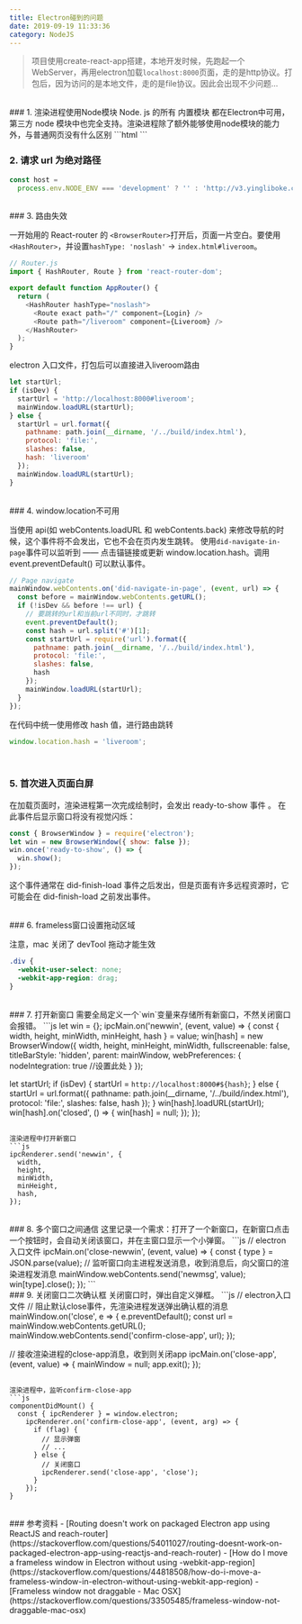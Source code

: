 ```yaml
---
title: Electron碰到的问题
date: 2019-09-19 11:33:36
category: NodeJS
---
```

> 项目使用create-react-app搭建，本地开发时候，先跑起一个WebServer，再用electron加载`localhost:8000`页面，走的是http协议。打包后，因为访问的是本地文件，走的是file协议。因此会出现不少问题...


<br/>
### 1. 渲染进程使用Node模块
Node. js 的所有 内置模块 都在Electron中可用， 第三方 node 模块中也完全支持。渲染进程除了额外能够使用node模块的能力外，与普通网页没有什么区别
```html
<html>
<body>
<script>
  const { app } = require('electron').remote
  console.log(app.getVersion())
</script>
</body>
</html>
```

<br/>

### 2. 请求 url 为绝对路径
```js
const host =
  process.env.NODE_ENV === 'development' ? '' : 'http://v3.yingliboke.cn/api';
```

<br/>
### 3. 路由失效

一开始用的 React-router 的 `<BrowserRouter>`打开后，页面一片空白。要使用`<HashRouter>`，并设置`hashType: 'noslash'` -> `index.html#liveroom`。

```js
// Router.js
import { HashRouter, Route } from 'react-router-dom';

export default function AppRouter() {
  return (
    <HashRouter hashType="noslash">
      <Route exact path="/" component={Login} />
      <Route path="/liveroom" component={Liveroom} />
    </HashRouter>
  );
}
```

electron 入口文件，打包后可以直接进入liveroom路由
```js
let startUrl;
if (isDev) {
  startUrl = 'http://localhost:8000#liveroom';
  mainWindow.loadURL(startUrl);
} else {
  startUrl = url.format({
    pathname: path.join(__dirname, '/../build/index.html'),
    protocol: 'file:',
    slashes: false,
    hash: 'liveroom'
  });
  mainWindow.loadURL(startUrl);
}
```

<br/>
### 4. window.location不可用

当使用 api(如 webContents.loadURL 和 webContents.back) 来修改导航的时候，这个事件将不会发出，它也不会在页内发生跳转。
使用`did-navigate-in-page`事件可以监听到 —— 点击锚链接或更新 window.location.hash。调用 event.preventDefault() 可以默认事件。

```js
// Page navigate
mainWindow.webContents.on('did-navigate-in-page', (event, url) => {
  const before = mainWindow.webContents.getURL();
  if (!isDev && before !== url) {
    // 要跳转的url和当前url不同时，才跳转
    event.preventDefault();
    const hash = url.split('#')[1];
    const startUrl = require('url').format({
      pathname: path.join(__dirname, '/../build/index.html'),
      protocol: 'file:',
      slashes: false,
      hash
    });
    mainWindow.loadURL(startUrl);
  }
});
```

在代码中统一使用修改 hash 值，进行路由跳转

```js
window.location.hash = 'liveroom';
```

<br/>

### 5. 首次进入页面白屏

在加载页面时，渲染进程第一次完成绘制时，会发出 ready-to-show 事件 。 在此事件后显示窗口将没有视觉闪烁：

```js
const { BrowserWindow } = require('electron');
let win = new BrowserWindow({ show: false });
win.once('ready-to-show', () => {
  win.show();
});
```

这个事件通常在 did-finish-load 事件之后发出，但是页面有许多远程资源时，它可能会在 did-finish-load 之前发出事件。


<br/>
### 6. frameless窗口设置拖动区域

注意，mac 关闭了 devTool 拖动才能生效

```css
.div {
  -webkit-user-select: none;
  -webkit-app-region: drag;
}
```


<br/>
### 7. 打开新窗口
需要全局定义一个`win`变量来存储所有新窗口，不然关闭窗口会报错。
```js
let win = {};
ipcMain.on('newwin', (event, value) => {
  const { width, height, minWidth, minHeight, hash } = value;
  win[hash] = new BrowserWindow({
    width,
    height,
    minHeight,
    minWidth,
    fullscreenable: false,
    titleBarStyle: 'hidden',
    parent: mainWindow,
    webPreferences: {
      nodeIntegration: true //设置此处
    }
  });

  let startUrl;
  if (isDev) {
    startUrl = `http://localhost:8000#${hash}`;
  } else {
    startUrl = url.format({
      pathname: path.join(__dirname, '/../build/index.html'),
      protocol: 'file:',
      slashes: false,
      hash
    });
  }
  win[hash].loadURL(startUrl);
  win[hash].on('closed', () => {
    win[hash] = null;
  });
});
```

渲染进程中打开新窗口
```js
ipcRenderer.send('newwin', {
  width,
  height,
  minWidth,
  minHeight,
  hash,
});
```


<br/>
### 8. 多个窗口之间通信
这里记录一个需求：打开了一个新窗口，在新窗口点击一个按钮时，会自动关闭该窗口，并在主窗口显示一个小弹窗。
```js
// electron入口文件
ipcMain.on('close-newwin', (event, value) => {
  const { type } = JSON.parse(value);
  // 监听窗口向主进程发送消息，收到消息后，向父窗口的渲染进程发消息
  mainWindow.webContents.send('newmsg', value);
  win[type].close();
});
```




<br/>
### 9. 关闭窗口二次确认框
关闭窗口时，弹出自定义弹框。
```js
// electron入口文件
// 阻止默认close事件，先渲染进程发送弹出确认框的消息
mainWindow.on('close', e => {
  e.preventDefault();
  const url = mainWindow.webContents.getURL();
  mainWindow.webContents.send('confirm-close-app', url);
});


// 接收渲染进程的close-app消息，收到则关闭app
ipcMain.on('close-app', (event, value) => {
  mainWindow = null;
  app.exit();
});
```

渲染进程中，监听confirm-close-app
```js
componentDidMount() {
  const { ipcRenderer } = window.electron;
    ipcRenderer.on('confirm-close-app', (event, arg) => {
      if (flag) {
        // 显示弹窗
        // ...
      } else {
        // 关闭窗口
        ipcRenderer.send('close-app', 'close');
      }
    });
}
```



<br/>
### 参考资料
- [Routing doesn't work on packaged Electron app using ReactJS and reach-router](https://stackoverflow.com/questions/54011027/routing-doesnt-work-on-packaged-electron-app-using-reactjs-and-reach-router)
- [How do I move a frameless window in Electron without using -webkit-app-region](https://stackoverflow.com/questions/44818508/how-do-i-move-a-frameless-window-in-electron-without-using-webkit-app-region)
- [Frameless window not draggable - Mac OSX](https://stackoverflow.com/questions/33505485/frameless-window-not-draggable-mac-osx)
